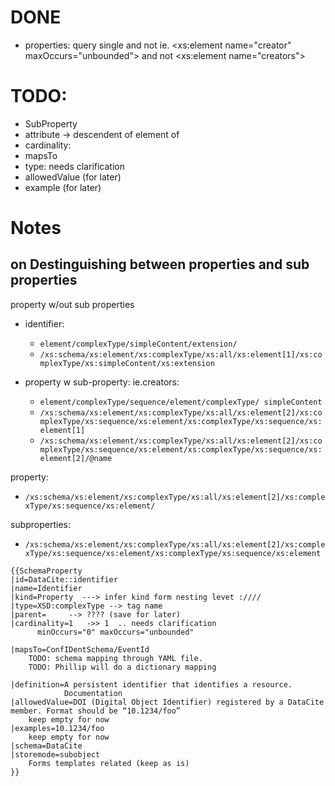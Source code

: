 
 # DONE
* properties: query single and not
    ie.  <xs:element name="creator" maxOccurs="unbounded">
        and not <xs:element name="creators">

# TODO:
* SubProperty
* attribute -> descendent of  element of
* cardinality:
* mapsTo
* type: needs clarification
* allowedValue (for later)
* example (for later)

# Notes
## on Destinguishing between properties and sub properties

property w/out sub properties
* identifier:
    * `element/complexType/simpleContent/extension/`
    * `/xs:schema/xs:element/xs:complexType/xs:all/xs:element[1]/xs:complexType/xs:simpleContent/xs:extension`

* property w sub-property: ie.creators:
    * `element/complexType/sequence/element/complexType/ simpleContent`
    * `/xs:schema/xs:element/xs:complexType/xs:all/xs:element[2]/xs:complexType/xs:sequence/xs:element/xs:complexType/xs:sequence/xs:element[1]`
    * `/xs:schema/xs:element/xs:complexType/xs:all/xs:element[2]/xs:complexType/xs:sequence/xs:element/xs:complexType/xs:sequence/xs:element[2]/@name`

property:
* `/xs:schema/xs:element/xs:complexType/xs:all/xs:element[2]/xs:complexType/xs:sequence/xs:element/`

subproperties:
* `/xs:schema/xs:element/xs:complexType/xs:all/xs:element[2]/xs:complexType/xs:sequence/xs:element/xs:complexType/xs:sequence/xs:element`


```
{{SchemaProperty
|id=DataCite::identifier
|name=Identifier
|kind=Property  ---> infer kind form nesting levet :////
|type=XSD:complexType --> tag name
|parent=     --> ???? (save for later)
|cardinality=1   ->> 1  .. needs clarification
      minOccurs="0" maxOccurs="unbounded"

|mapsTo=ConfIDentSchema/EventId
    TODO: schema mapping through YAML file.
    TODO: Phillip will do a dictionary mapping

|definition=A persistent identifier that identifies a resource.
            Documentation
|allowedValue=DOI (Digital Object Identifier) registered by a DataCite member. Format should be “10.1234/foo”
    keep empty for now
|examples=10.1234/foo
    keep empty for now
|schema=DataCite
|storemode=subobject
    Forms templates related (keep as is)
}}


```

